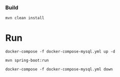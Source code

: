### Build
```
mvn clean install
```
# Run
```
docker-compose -f docker-compose-mysql.yml up -d

mvn spring-boot:run

docker-compose -f docker-compose-mysql.yml down

```